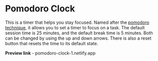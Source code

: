 # Pomodoro Clock

This is a timer that helps you stay focused. Named after the [pomodoro technique](https://en.wikipedia.org/wiki/Pomodoro_Technique), it allows you to set a timer to focus on a task. The default session time is 25 minutes, and the default break time is 5 minutes. Both can be changed by using the up and down arrows. There is also a reset button that resets the time to its default state.

**Preview link** - pomodoro-clock-1.netlify.app
